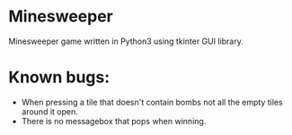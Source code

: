 # Minesweeper 
Minesweeper game written in Python3 using tkinter GUI library.

# Known bugs:
- When pressing a tile that doesn't contain bombs not all the empty tiles around it open.
- There is no messagebox that pops when winning. 
